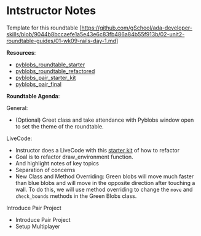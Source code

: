 # Intstructor Notes

Template for this roundtable [https://github.com/gSchool/ada-developer-skills/blob/9044b8bccaefe1a5e43e6c83fb486a84b55f913b/02-unit2-roundtable-guides/01-wk09-rails-day-1.md]

<!-- **Instructor Info**:

The first part of the project will be an autograded, submission in Learn (students will just need to submit repl.it link) -->

**Resources**:

- [pyblobs_roundtable_starter](https://repl.it/@audreyandoy/pyblobsroundtablestarter)
- [pyblobs_roundtable_refactored](https://repl.it/@audreyandoy/pyblobsroundtablerefactored)
- [pyblobs_pair_starter_kit](https://repl.it/@audreyandoy/pyblobspairstarterkit)
- [pyblobs_pair_final](https://repl.it/@audreyandoy/pyblobspairstarterkit)

**Roundtable Agenda**:

General:
- (Optional) Greet class and take attendance with Pyblobs window open to set the theme of the roundtable.

LiveCode:
- Instructor does a LiveCode with this [starter kit](https://repl.it/@audreyandoy/pyblobsroundtablestarter#main.py) of how to refactor
- Goal is to refactor draw_environment function.
- And highlight notes of key topics
- Separation of concerns
- New Class and Method Overriding: Green blobs will move much faster than blue blobs and will move in the opposite direction after touching a wall. To do this, we will use method overriding to change the `move` and `check_bounds` methods in the Green Blobs class. 

Introduce Pair Project
- Introduce Pair Project
- Setup Multiplayer 
